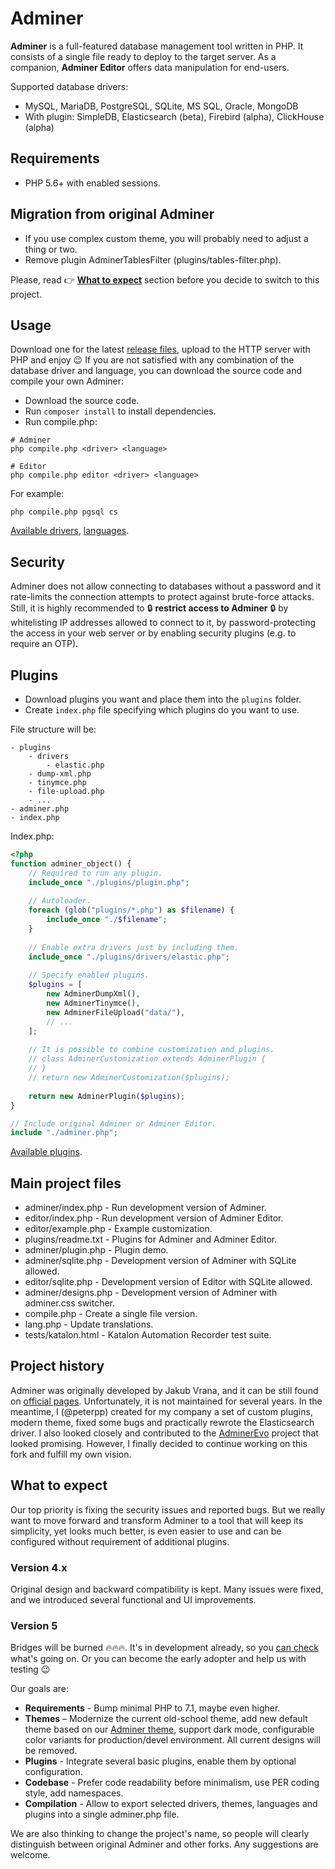 # Adminer

**Adminer** is a full-featured database management tool written in PHP. It consists of a single file ready to deploy to 
the target server. As a companion, **Adminer Editor** offers data manipulation for end-users.

Supported database drivers:
- MySQL, MariaDB, PostgreSQL, SQLite, MS SQL, Oracle, MongoDB
- With plugin: SimpleDB, Elasticsearch (beta), Firebird (alpha), ClickHouse (alpha)

## Requirements

- PHP 5.6+ with enabled sessions.

## Migration from original Adminer

- If you use complex custom theme, you will probably need to adjust a thing or two.
- Remove plugin AdminerTablesFilter (plugins/tables-filter.php).

Please, read 👉 **[What to expect](#what-to-expect)** section before you decide to switch to this project.

## Usage

Download one for the latest [release files](https://github.com/pematon/adminer/releases), upload to the HTTP server 
with PHP and enjoy 😉 If you are not satisfied with any combination of the database driver and language, you can 
download the source code and compile your own Adminer:

- Download the source code.
- Run `composer install` to install dependencies.
- Run compile.php:

```shell
# Adminer
php compile.php <driver> <language>

# Editor
php compile.php editor <driver> <language>
```

For example:
```shell
php compile.php pgsql cs
```

[Available drivers](https://github.com/pematon/adminer/tree/master/adminer/drivers), 
[languages](https://github.com/pematon/adminer/tree/master/adminer/lang).

## Security

Adminer does not allow connecting to databases without a password and it rate-limits the connection attempts to protect 
against brute-force attacks. Still, it is highly recommended to 🔒 **restrict access to Adminer** 🔒 by whitelisting IP 
addresses allowed to connect to it, by password-protecting the access in your web server or by enabling security plugins 
(e.g. to require an OTP).

## Plugins

* Download plugins you want and place them into the `plugins` folder.
* Create `index.php` file specifying which plugins do you want to use.

File structure will be:

```
- plugins
    - drivers
        - elastic.php
    - dump-xml.php
    - tinymce.php
    - file-upload.php
    - ...
- adminer.php
- index.php
```

Index.php:
```php
<?php
function adminer_object() {
    // Required to run any plugin.
    include_once "./plugins/plugin.php";
    
    // Autoloader.
    foreach (glob("plugins/*.php") as $filename) {
        include_once "./$filename";
    }
    
    // Enable extra drivers just by including them.
    include_once "./plugins/drivers/elastic.php";
    
    // Specify enabled plugins.
    $plugins = [
        new AdminerDumpXml(),
        new AdminerTinymce(),
        new AdminerFileUpload("data/"),
        // ...
    ];
    
    // It is possible to combine customization and plugins.
    // class AdminerCustomization extends AdminerPlugin {
    // }
    // return new AdminerCustomization($plugins);
    
    return new AdminerPlugin($plugins);
}

// Include original Adminer or Adminer Editor.
include "./adminer.php";
```

[Available plugins](https://github.com/pematon/adminer/tree/master/plugins).

## Main project files
- adminer/index.php - Run development version of Adminer.
- editor/index.php - Run development version of Adminer Editor.
- editor/example.php - Example customization.
- plugins/readme.txt - Plugins for Adminer and Adminer Editor.
- adminer/plugin.php - Plugin demo.
- adminer/sqlite.php - Development version of Adminer with SQLite allowed.
- editor/sqlite.php - Development version of Editor with SQLite allowed.
- adminer/designs.php - Development version of Adminer with adminer.css switcher.
- compile.php - Create a single file version.
- lang.php - Update translations.
- tests/katalon.html - Katalon Automation Recorder test suite.

## Project history

Adminer was originally developed by Jakub Vrana, and it can be still found on [official pages](https://www.adminer.org/).
Unfortunately, it is not maintained for several years. In the meantime, I (@peterpp) created for my company a set of
custom plugins, modern theme, fixed some bugs and practically rewrote the Elasticsearch driver. I also looked closely 
and contributed to the [AdminerEvo](https://www.adminerevo.org/) project that looked promising. However, I finally 
decided to continue working on this fork and fulfill my own vision.

## What to expect

Our top priority is fixing the security issues and reported bugs. But we really want to move forward and transform
Adminer to a tool that will keep its simplicity, yet looks much better, is even easier to use and can be configured
without requirement of additional plugins.

### Version 4.x
Original design and backward compatibility is kept. Many issues were fixed, and we introduced several functional and 
UI improvements.

### Version 5
Bridges will be burned 🔥🔥🔥. It's in development already, so you [can check](https://github.com/pematon/adminer/tree/version-5) 
what's going on. Or you can become the early adopter and help us with testing 😉

Our goals are:

- **Requirements** - Bump minimal PHP to 7.1, maybe even higher. 
- **Themes** – Modernize the current old-school theme, add new default theme based on our [Adminer theme](https://github.com/pematon/adminer-theme), 
support dark mode, configurable color variants for production/devel environment. All current designs will be removed. 
- **Plugins** - Integrate several basic plugins, enable them by optional configuration.
- **Codebase** - Prefer code readability before minimalism, use PER coding style, add namespaces.
- **Compilation** - Allow to export selected drivers, themes, languages and plugins into a single adminer.php file.

We are also thinking to change the project's name, so people will clearly distinguish between original Adminer and 
other forks. Any suggestions are welcome.
